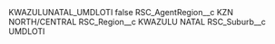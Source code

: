 <?xml version="1.0" encoding="UTF-8"?>
<CustomMetadata xmlns="http://soap.sforce.com/2006/04/metadata" xmlns:xsi="http://www.w3.org/2001/XMLSchema-instance" xmlns:xsd="http://www.w3.org/2001/XMLSchema">
    <label>KWAZULUNATAL_UMDLOTI</label>
    <protected>false</protected>
    <values>
        <field>RSC_AgentRegion__c</field>
        <value xsi:type="xsd:string">KZN NORTH/CENTRAL</value>
    </values>
    <values>
        <field>RSC_Region__c</field>
        <value xsi:type="xsd:string">KWAZULU NATAL</value>
    </values>
    <values>
        <field>RSC_Suburb__c</field>
        <value xsi:type="xsd:string">UMDLOTI</value>
    </values>
</CustomMetadata>
